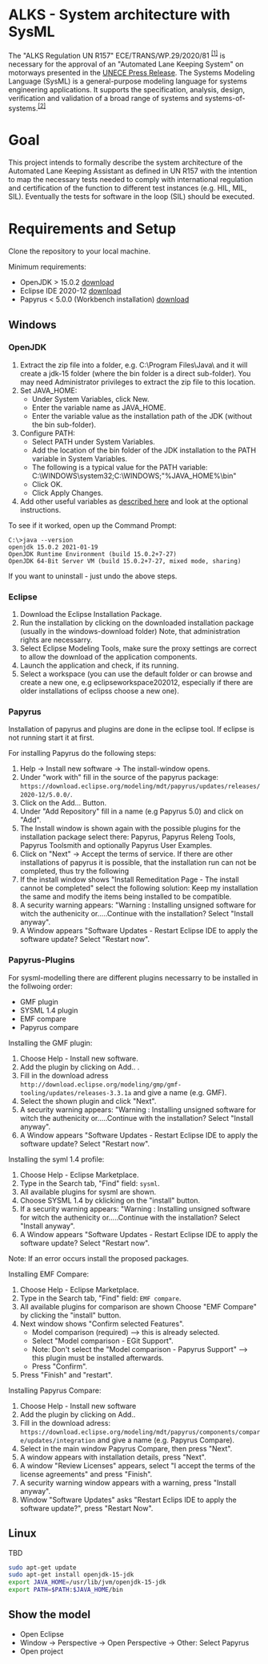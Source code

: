ALKS - System architecture with SysML
=============================

The "ALKS Regulation UN R157" ECE/TRANS/WP.29/2020/81 <sup>[[1]](https://undocs.org/ECE/TRANS/WP.29/2020/81)</sup>  is necessary for the approval of an "Automated Lane Keeping System" on motorways presented in the [UNECE Press Release](https://www.unece.org/info/media/presscurrent-press-h/transport/2020/un-regulation-on-automated-lane-keeping-systems-is-milestone-for-safe-introduction-of-automated-vehicles-in-traffic/doc.html).
The Systems Modeling Language (SysML) is a general-purpose modeling language for systems engineering applications. It supports the specification, analysis, design, verification and validation of a broad range of systems and systems-of-systems.<sup>[[2]](https://en.wikipedia.org/wiki/Systems_Modeling_Language)</sup>

# Goal
This project intends to formally describe the system architecture of the Automated Lane Keeping Assistant as defined in UN R157 with the intention to map the necessary tests needed to comply with international regulation and certification of the function to different test instances (e.g. HIL, MIL, SIL). Eventually the tests for software in the loop (SIL) should be executed.

# Requirements and Setup
Clone the repository to your local machine.

Minimum requirements:
- OpenJDK > 15.0.2 [download](https://download.java.net/java/GA/jdk15.0.2/0d1cfde4252546c6931946de8db48ee2/7/GPL/openjdk-15.0.2_windows-x64_bin.zip)
- Eclipse IDE 2020-12 [download](https://www.eclipse.org/downloads/download.php?file=/oomph/epp/2020-12/R/eclipse-inst-jre-win64.exe)
- Papyrus < 5.0.0 (Workbench installation) [download](https://download.eclipse.org/modeling/mdt/papyrus/updates/releases/2020-12/5.0.0/)

## Windows

### OpenJDK
1. Extract the zip file into a folder, e.g. C:\Program Files\Java\ and it will create a jdk-15 folder (where the bin folder is a direct sub-folder). You may need Administrator privileges to extract the zip file to this location.
2. Set JAVA_HOME:
    - Under System Variables, click New.
    - Enter the variable name as JAVA_HOME.
    - Enter the variable value as the installation path of the JDK (without the bin sub-folder).
3. Configure PATH:
    - Select PATH under System Variables.
    - Add the location of the bin folder of the JDK installation to the PATH variable in System Variables.
    - The following is a typical value for the PATH variable: C:\WINDOWS\system32;C:\WINDOWS;"%JAVA_HOME%\bin"
    - Click OK.
    - Click Apply Changes.
4. Add other useful variables as [described here](https://stackoverflow.com/a/26640589/2883130) and look at the optional instructions.

To see if it worked, open up the Command Prompt:
~~~
C:\>java --version
openjdk 15.0.2 2021-01-19
OpenJDK Runtime Environment (build 15.0.2+7-27)
OpenJDK 64-Bit Server VM (build 15.0.2+7-27, mixed mode, sharing)
~~~

If you want to uninstall - just undo the above steps.

### Eclipse

1. Download the Eclipse Installation Package.
2. Run the installation by clicking on the downloaded installation package (usually in the windows-download folder) Note, that administration rights are necessarry.
3. Select Eclipse Modeling Tools, make sure the proxy settings are correct to allow the download of the application components.
4. Launch the application and check, if its running.
5. Select a workspace (you can use the default folder or can browse and create a new one, e.g eclipseworkspace202012, especially if there are older installations of eclipss choose a new one).

### Papyrus

Installation of papyrus and plugins are done in the eclipse tool. If eclipse is not running start it at first.

For installing Papyrus do the following steps:

1. Help -> Install new software -> The install-window opens.
2. Under "work with" fill in the source of the papyrus package: `https://download.eclipse.org/modeling/mdt/papyrus/updates/releases/2020-12/5.0.0/`.
3. Click on the Add... Button.
4. Under "Add Repository" fill in a name (e.g Papyrus 5.0) and click on "Add".
5. The Install window is shown again with the possible plugins for the installation package select there: Papyrus, Papyrus Releng Tools, Papyrus Toolsmith and optionally Papyrus User Examples.
6. Click on "Next" -> Accept the terms of service.
If there are other installations of papyrus it is possible, that the installation run can not be completed, thus try the following
7. If the install window shows "Install Remeditation Page - The install cannot be completed" select the following solution: Keep my installation the same and modify the items being installed to be compatible.
8. A security warning appears: "Warning : Installing unsigned software for witch the authenicity or.....Continue with the installation? Select "Install anyway".
9. A Window appears "Software Updates - Restart Eclipse IDE to apply the software update? Select "Restart now".

### Papyrus-Plugins

For sysml-modelling there are different plugins necessarry to be installed in the follwoing order:
- GMF plugin
- SYSML 1.4 plugin
- EMF compare
- Papyrus compare

Installing the GMF plugin:

1. Choose Help - Install new software.
2. Add the plugin by clicking on Add.. .
3. Fill in the download adress `http://download.eclipse.org/modeling/gmp/gmf-tooling/updates/releases-3.3.1a` and give a name (e.g. GMF).
4. Select the shown plugin and click "Next".
5. A security warning appears: "Warning : Installing unsigned software for witch the authenicity or.....Continue with the installation? Select "Install anyway".
6. A Window appears "Software Updates - Restart Eclipse IDE to apply the software update? Select "Restart now".

Installing the syml 1.4 profile:

1. Choose Help - Eclipse Marketplace.
2. Type in the Search tab, "Find" field: `sysml`.
3. All available plugins for sysml are shown. 
4. Choose SYSML 1.4 by cklicking on the "install" button.
5. If a security warning appears: "Warning : Installing unsigned software for witch the authenicity or.....Continue with the installation? Select "Install anyway".
6. A Window appears "Software Updates - Restart Eclipse IDE to apply the software update? Select "Restart now".

Note: If an error occurs install the proposed packages.

Installing EMF Compare:

1. Choose Help - Eclipse Marketplace.
2. Type in the Search tab, "Find" field: `EMF compare`.
3. All available plugins for comparison are shown Choose "EMF Compare" by clicking the "install" button.
4. Next window shows "Confirm selected Features".
   - Model comparison (required) --> this is already selected.
   - Select "Model comparison - EGit Support".
   - Note: Don't select the "Model comparison - Papyrus Support" --> this plugin must be installed afterwards.
   - Press "Confirm".
5. Press "Finish" and "restart".

Installing Papyrus Compare:

1. Choose Help - Install new software
2. Add the plugin by clicking on Add.. 
3. Fill in the download adress: `https://download.eclipse.org/modeling/mdt/papyrus/components/compare/updates/integration` and give a name (e.g. Papyrus Compare).
4. Select in the main window Papyrus Compare, then press "Next".
5. A window appears with installation details, press "Next".
6. A window "Review Licenses" appears, select "I accept the terms of the license agreements" and press "Finish".
7. A security warning window appears with a warning, press "Install anyway".
8. Window "Software Updates" asks "Restart Eclips IDE to apply the software update?", press "Restart Now".

## Linux
TBD

```bash
sudo apt-get update
sudo apt-get install openjdk-15-jdk
export JAVA_HOME=/usr/lib/jvm/openjdk-15-jdk
export PATH=$PATH:$JAVA_HOME/bin
```

## Show the model

- Open Eclipse
- Window -> Perspective -> Open Perspective -> Other: Select Papyrus
- Open project
